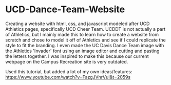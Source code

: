 # UCD-Dance-Team-Website
Creating a website with html, css, and javascript modeled after UCD Athletics pages, specifically UCD Cheer Team. 
UCDDT is not actually a part of Athletics, but I mainly made this to learn how to create a website from scratch and chose to model it off of Athletics and see if I could replicate the style to fit the branding. I even made the UC Davis Dance Team image with the Athletics 'Invader' font using an image editor and cutting and pasting the letters together. I was inspired to make this because our current webpage on the Campus Recreation site is very outdated. 

Used this tutorial, but added a lot of my own ideas/features: https://www.youtube.com/watch?v=FazgJVnrVuI&t=2059s
